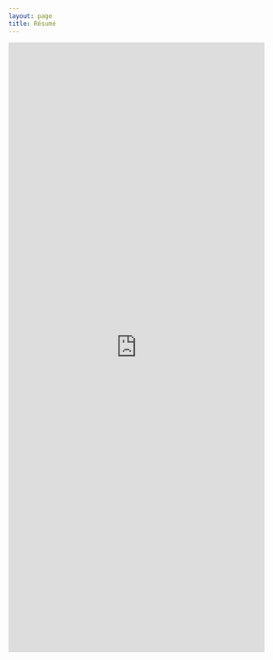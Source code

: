 ```yaml
---
layout: page
title: Résumé
---
```

<div>
  <iframe src="https://docs.google.com/gview?url=https://georgeluong.com/pdfs/resume.pdf&embedded=true" style="width:100%; height:1200px;" frameborder="0"></iframe>
</div>
